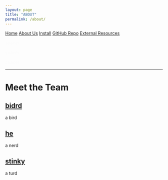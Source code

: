 ```yaml
---
layout: page
title: "ABOUT"
permalink: /about/
---
```


<head>
  <link rel="stylesheet" href="/website_assets/style.css">
</head>

<div class="navbar">
  <a href="/home">Home</a>
  <a href="/about">About Us</a>
  <a href="https://redesigned-doodle-c69ebf4f.pages.github.io#how-to-run">Install</a>
  <a href="https://github.com/olincollege/dress-quest.git">GitHub Repo</a>
  <a href="/resources">External Resources</a>
</div>

<p style="color:fafafa"> spacer </p>
<p style="color:fafafa"> spacer </p>
<p style="color:fafafa"> spacer </p>

---

# Meet the Team

## [bidrd](https://github.com/crane919)
a bird


## [he](https://github.com/cmccurley22)
a nerd

## [stinky](https://github.com/c-laD)
a turd


